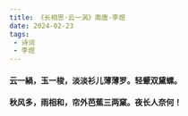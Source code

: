 ```yaml
---
title: 《长相思·云一涡》南唐·李煜
date: 2024-02-23
tags:
 - 诗词
 - 李煜
---
```

#### 云一緺，玉一梭，淡淡衫儿薄薄罗。轻颦双黛螺。
#### 秋风多，雨相和，帘外芭蕉三两窠。夜长人奈何！ 
